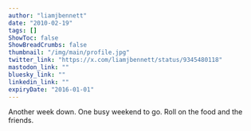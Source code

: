 ```yaml
---
author: "liamjbennett"
date: "2010-02-19"
tags: []
ShowToc: false
ShowBreadCrumbs: false
thumbnail: "/img/main/profile.jpg"
twitter_link: "https://x.com/liamjbennett/status/9345480118"
mastodon_link: ""
bluesky_link: ""
linkedin_link: ""
expiryDate: "2016-01-01"
---
```


Another week down. One busy weekend to go. Roll on the food and the friends.

